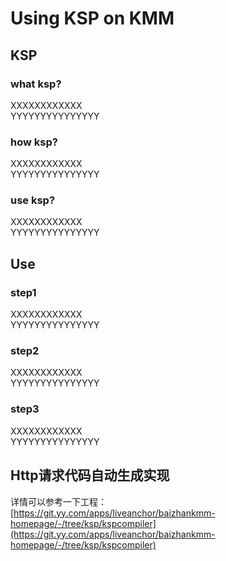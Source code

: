 # Using KSP on KMM

## KSP

### what ksp?
XXXXXXXXXXXX<br />
YYYYYYYYYYYYYYY<br />

### how ksp?
XXXXXXXXXXXX<br />
YYYYYYYYYYYYYYY<br />

### use ksp?
XXXXXXXXXXXX<br />
YYYYYYYYYYYYYYY<br />

## Use

### step1
XXXXXXXXXXXX<br />
YYYYYYYYYYYYYYY<br />

### step2
XXXXXXXXXXXX<br />
YYYYYYYYYYYYYYY<br />

### step3
XXXXXXXXXXXX<br />
YYYYYYYYYYYYYYY<br />

## Http请求代码自动生成实现

详情可以参考一下工程：<br />
[https://git.yy.com/apps/liveanchor/baizhankmm-homepage/-/tree/ksp/kspcompiler](https://git.yy.com/apps/liveanchor/baizhankmm-homepage/-/tree/ksp/kspcompiler)


